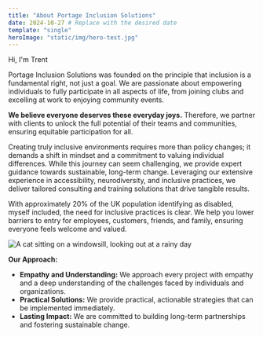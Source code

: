 ```yaml
---
title: "About Portage Inclusion Solutions"
date: 2024-10-27 # Replace with the desired date
template: "single"
heroImage: "static/img/hero-test.jpg"
---
```


Hi, I'm Trent

Portage Inclusion Solutions was founded on the principle that inclusion is a fundamental right, not just a goal. We are passionate about empowering individuals to fully participate in all aspects of life, from joining clubs and excelling at work to enjoying community events. 

**We believe everyone deserves these everyday joys.** Therefore, we partner with clients to unlock the full potential of their teams and communities, ensuring equitable participation for all.

Creating truly inclusive environments requires more than policy changes; it demands a shift in mindset and a commitment to valuing individual differences. While this journey can seem challenging, we provide expert guidance towards sustainable, long-term change. Leveraging our extensive experience in accessibility, neurodiversity, and inclusive practices, we deliver tailored consulting and training solutions that drive tangible results.

With approximately 20% of the UK population identifying as disabled, myself included, the need for inclusive practices is clear. We help you lower barriers to entry for employees, customers, friends, and family, ensuring everyone feels welcome and valued. 

![A cat sitting on a windowsill, looking out at a rainy day](https://images.macrumors.com/t/wvBp_HGYzUZeneatDI1358r-HVg=/800x0/article-new/2025/02/iCloud-Versus-UK-Key-Feature.jpg?lossy)

**Our Approach:**

* **Empathy and Understanding:** We approach every project with empathy and a deep understanding of the challenges faced by individuals and organizations.
* **Practical Solutions:** We provide practical, actionable strategies that can be implemented immediately.
* **Lasting Impact:** We are committed to building long-term partnerships and fostering sustainable change.

